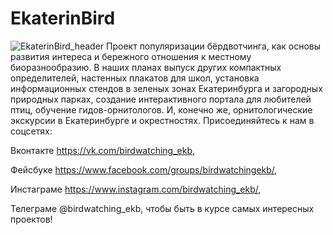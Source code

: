 # EkaterinBird
![EkaterinBird_header](https://github.com/etoninos/EkaterinBird/blob/master/%D0%9A%D1%80%D1%8F%D0%BA%D0%B0%D1%82%D0%B5%D1%80%D0%B8%D0%BD%D0%B1%D1%83%D1%80%D0%B3.jpg)
 Проект популяризации бёрдвотчинга, как основы развития интереса и бережного отношения к местному биоразнообразию. 
 В наших планах выпуск других компактных определителей, настенных плакатов для школ, установка информационных стендов в зеленых зонах Екатеринбурга и загородных природных парках, создание интерактивного портала для любителей птиц, обучение гидов-орнитологов. И, конечно же, орнитологические экскурсии в Екатеринбурге и окрестностях. Присоединяйтесь к нам в соцсетях:

Вконтакте https://vk.com/birdwatching_ekb,

Фейсбуке https://www.facebook.com/groups/birdwatchingekb/,

Инстаграме https://www.instagram.com/birdwatching_ekb/,

Телеграме @birdwatching_ekb, чтобы быть в курсе самых интересных проектов!
